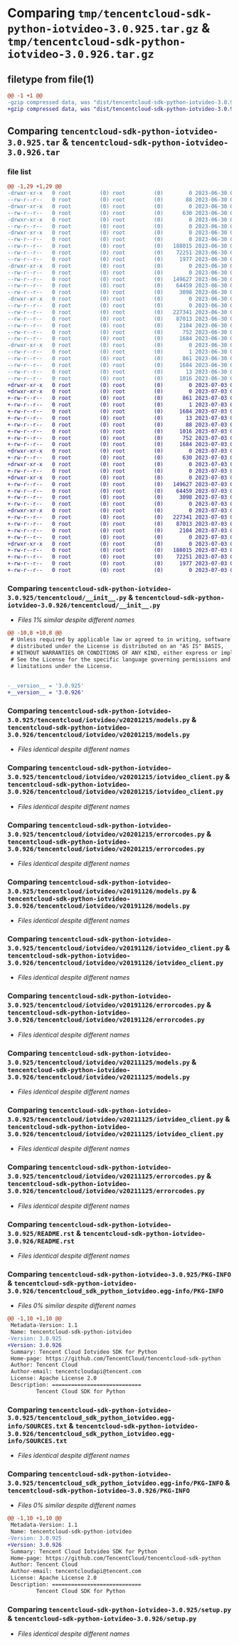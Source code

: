 # Comparing `tmp/tencentcloud-sdk-python-iotvideo-3.0.925.tar.gz` & `tmp/tencentcloud-sdk-python-iotvideo-3.0.926.tar.gz`

## filetype from file(1)

```diff
@@ -1 +1 @@
-gzip compressed data, was "dist/tencentcloud-sdk-python-iotvideo-3.0.925.tar", last modified: Fri Jun 30 02:16:24 2023, max compression
+gzip compressed data, was "dist/tencentcloud-sdk-python-iotvideo-3.0.926.tar", last modified: Mon Jul  3 00:28:58 2023, max compression
```

## Comparing `tencentcloud-sdk-python-iotvideo-3.0.925.tar` & `tencentcloud-sdk-python-iotvideo-3.0.926.tar`

### file list

```diff
@@ -1,29 +1,29 @@
-drwxr-xr-x   0 root         (0) root         (0)        0 2023-06-30 02:16:24.000000 tencentcloud-sdk-python-iotvideo-3.0.925/
--rw-r--r--   0 root         (0) root         (0)       88 2023-06-30 02:16:24.000000 tencentcloud-sdk-python-iotvideo-3.0.925/setup.cfg
-drwxr-xr-x   0 root         (0) root         (0)        0 2023-06-30 02:16:24.000000 tencentcloud-sdk-python-iotvideo-3.0.925/tencentcloud/
--rw-r--r--   0 root         (0) root         (0)      630 2023-06-30 02:16:24.000000 tencentcloud-sdk-python-iotvideo-3.0.925/tencentcloud/__init__.py
-drwxr-xr-x   0 root         (0) root         (0)        0 2023-06-30 02:16:24.000000 tencentcloud-sdk-python-iotvideo-3.0.925/tencentcloud/iotvideo/
--rw-r--r--   0 root         (0) root         (0)        0 2023-06-30 02:16:24.000000 tencentcloud-sdk-python-iotvideo-3.0.925/tencentcloud/iotvideo/__init__.py
-drwxr-xr-x   0 root         (0) root         (0)        0 2023-06-30 02:16:24.000000 tencentcloud-sdk-python-iotvideo-3.0.925/tencentcloud/iotvideo/v20201215/
--rw-r--r--   0 root         (0) root         (0)        0 2023-06-30 02:16:24.000000 tencentcloud-sdk-python-iotvideo-3.0.925/tencentcloud/iotvideo/v20201215/__init__.py
--rw-r--r--   0 root         (0) root         (0)   188015 2023-06-30 02:16:24.000000 tencentcloud-sdk-python-iotvideo-3.0.925/tencentcloud/iotvideo/v20201215/models.py
--rw-r--r--   0 root         (0) root         (0)    72251 2023-06-30 02:16:24.000000 tencentcloud-sdk-python-iotvideo-3.0.925/tencentcloud/iotvideo/v20201215/iotvideo_client.py
--rw-r--r--   0 root         (0) root         (0)     1977 2023-06-30 02:16:24.000000 tencentcloud-sdk-python-iotvideo-3.0.925/tencentcloud/iotvideo/v20201215/errorcodes.py
-drwxr-xr-x   0 root         (0) root         (0)        0 2023-06-30 02:16:24.000000 tencentcloud-sdk-python-iotvideo-3.0.925/tencentcloud/iotvideo/v20191126/
--rw-r--r--   0 root         (0) root         (0)        0 2023-06-30 02:16:24.000000 tencentcloud-sdk-python-iotvideo-3.0.925/tencentcloud/iotvideo/v20191126/__init__.py
--rw-r--r--   0 root         (0) root         (0)   149627 2023-06-30 02:16:24.000000 tencentcloud-sdk-python-iotvideo-3.0.925/tencentcloud/iotvideo/v20191126/models.py
--rw-r--r--   0 root         (0) root         (0)    64459 2023-06-30 02:16:24.000000 tencentcloud-sdk-python-iotvideo-3.0.925/tencentcloud/iotvideo/v20191126/iotvideo_client.py
--rw-r--r--   0 root         (0) root         (0)     3098 2023-06-30 02:16:24.000000 tencentcloud-sdk-python-iotvideo-3.0.925/tencentcloud/iotvideo/v20191126/errorcodes.py
-drwxr-xr-x   0 root         (0) root         (0)        0 2023-06-30 02:16:24.000000 tencentcloud-sdk-python-iotvideo-3.0.925/tencentcloud/iotvideo/v20211125/
--rw-r--r--   0 root         (0) root         (0)        0 2023-06-30 02:16:24.000000 tencentcloud-sdk-python-iotvideo-3.0.925/tencentcloud/iotvideo/v20211125/__init__.py
--rw-r--r--   0 root         (0) root         (0)   227341 2023-06-30 02:16:24.000000 tencentcloud-sdk-python-iotvideo-3.0.925/tencentcloud/iotvideo/v20211125/models.py
--rw-r--r--   0 root         (0) root         (0)    87013 2023-06-30 02:16:24.000000 tencentcloud-sdk-python-iotvideo-3.0.925/tencentcloud/iotvideo/v20211125/iotvideo_client.py
--rw-r--r--   0 root         (0) root         (0)     2104 2023-06-30 02:16:24.000000 tencentcloud-sdk-python-iotvideo-3.0.925/tencentcloud/iotvideo/v20211125/errorcodes.py
--rw-r--r--   0 root         (0) root         (0)      752 2023-06-30 02:16:24.000000 tencentcloud-sdk-python-iotvideo-3.0.925/README.rst
--rw-r--r--   0 root         (0) root         (0)     1684 2023-06-30 02:16:24.000000 tencentcloud-sdk-python-iotvideo-3.0.925/PKG-INFO
-drwxr-xr-x   0 root         (0) root         (0)        0 2023-06-30 02:16:24.000000 tencentcloud-sdk-python-iotvideo-3.0.925/tencentcloud_sdk_python_iotvideo.egg-info/
--rw-r--r--   0 root         (0) root         (0)        1 2023-06-30 02:16:24.000000 tencentcloud-sdk-python-iotvideo-3.0.925/tencentcloud_sdk_python_iotvideo.egg-info/dependency_links.txt
--rw-r--r--   0 root         (0) root         (0)      861 2023-06-30 02:16:24.000000 tencentcloud-sdk-python-iotvideo-3.0.925/tencentcloud_sdk_python_iotvideo.egg-info/SOURCES.txt
--rw-r--r--   0 root         (0) root         (0)     1684 2023-06-30 02:16:24.000000 tencentcloud-sdk-python-iotvideo-3.0.925/tencentcloud_sdk_python_iotvideo.egg-info/PKG-INFO
--rw-r--r--   0 root         (0) root         (0)       13 2023-06-30 02:16:24.000000 tencentcloud-sdk-python-iotvideo-3.0.925/tencentcloud_sdk_python_iotvideo.egg-info/top_level.txt
--rw-r--r--   0 root         (0) root         (0)     1016 2023-06-30 02:16:24.000000 tencentcloud-sdk-python-iotvideo-3.0.925/setup.py
+drwxr-xr-x   0 root         (0) root         (0)        0 2023-07-03 00:28:58.000000 tencentcloud-sdk-python-iotvideo-3.0.926/
+drwxr-xr-x   0 root         (0) root         (0)        0 2023-07-03 00:28:58.000000 tencentcloud-sdk-python-iotvideo-3.0.926/tencentcloud_sdk_python_iotvideo.egg-info/
+-rw-r--r--   0 root         (0) root         (0)      861 2023-07-03 00:28:58.000000 tencentcloud-sdk-python-iotvideo-3.0.926/tencentcloud_sdk_python_iotvideo.egg-info/SOURCES.txt
+-rw-r--r--   0 root         (0) root         (0)        1 2023-07-03 00:28:58.000000 tencentcloud-sdk-python-iotvideo-3.0.926/tencentcloud_sdk_python_iotvideo.egg-info/dependency_links.txt
+-rw-r--r--   0 root         (0) root         (0)     1684 2023-07-03 00:28:58.000000 tencentcloud-sdk-python-iotvideo-3.0.926/tencentcloud_sdk_python_iotvideo.egg-info/PKG-INFO
+-rw-r--r--   0 root         (0) root         (0)       13 2023-07-03 00:28:58.000000 tencentcloud-sdk-python-iotvideo-3.0.926/tencentcloud_sdk_python_iotvideo.egg-info/top_level.txt
+-rw-r--r--   0 root         (0) root         (0)       88 2023-07-03 00:28:58.000000 tencentcloud-sdk-python-iotvideo-3.0.926/setup.cfg
+-rw-r--r--   0 root         (0) root         (0)     1016 2023-07-03 00:28:58.000000 tencentcloud-sdk-python-iotvideo-3.0.926/setup.py
+-rw-r--r--   0 root         (0) root         (0)      752 2023-07-03 00:28:58.000000 tencentcloud-sdk-python-iotvideo-3.0.926/README.rst
+-rw-r--r--   0 root         (0) root         (0)     1684 2023-07-03 00:28:58.000000 tencentcloud-sdk-python-iotvideo-3.0.926/PKG-INFO
+drwxr-xr-x   0 root         (0) root         (0)        0 2023-07-03 00:28:58.000000 tencentcloud-sdk-python-iotvideo-3.0.926/tencentcloud/
+-rw-r--r--   0 root         (0) root         (0)      630 2023-07-03 00:28:58.000000 tencentcloud-sdk-python-iotvideo-3.0.926/tencentcloud/__init__.py
+drwxr-xr-x   0 root         (0) root         (0)        0 2023-07-03 00:28:58.000000 tencentcloud-sdk-python-iotvideo-3.0.926/tencentcloud/iotvideo/
+-rw-r--r--   0 root         (0) root         (0)        0 2023-07-03 00:28:58.000000 tencentcloud-sdk-python-iotvideo-3.0.926/tencentcloud/iotvideo/__init__.py
+drwxr-xr-x   0 root         (0) root         (0)        0 2023-07-03 00:28:58.000000 tencentcloud-sdk-python-iotvideo-3.0.926/tencentcloud/iotvideo/v20191126/
+-rw-r--r--   0 root         (0) root         (0)   149627 2023-07-03 00:28:58.000000 tencentcloud-sdk-python-iotvideo-3.0.926/tencentcloud/iotvideo/v20191126/models.py
+-rw-r--r--   0 root         (0) root         (0)    64459 2023-07-03 00:28:58.000000 tencentcloud-sdk-python-iotvideo-3.0.926/tencentcloud/iotvideo/v20191126/iotvideo_client.py
+-rw-r--r--   0 root         (0) root         (0)     3098 2023-07-03 00:28:58.000000 tencentcloud-sdk-python-iotvideo-3.0.926/tencentcloud/iotvideo/v20191126/errorcodes.py
+-rw-r--r--   0 root         (0) root         (0)        0 2023-07-03 00:28:58.000000 tencentcloud-sdk-python-iotvideo-3.0.926/tencentcloud/iotvideo/v20191126/__init__.py
+drwxr-xr-x   0 root         (0) root         (0)        0 2023-07-03 00:28:58.000000 tencentcloud-sdk-python-iotvideo-3.0.926/tencentcloud/iotvideo/v20211125/
+-rw-r--r--   0 root         (0) root         (0)   227341 2023-07-03 00:28:58.000000 tencentcloud-sdk-python-iotvideo-3.0.926/tencentcloud/iotvideo/v20211125/models.py
+-rw-r--r--   0 root         (0) root         (0)    87013 2023-07-03 00:28:58.000000 tencentcloud-sdk-python-iotvideo-3.0.926/tencentcloud/iotvideo/v20211125/iotvideo_client.py
+-rw-r--r--   0 root         (0) root         (0)     2104 2023-07-03 00:28:58.000000 tencentcloud-sdk-python-iotvideo-3.0.926/tencentcloud/iotvideo/v20211125/errorcodes.py
+-rw-r--r--   0 root         (0) root         (0)        0 2023-07-03 00:28:58.000000 tencentcloud-sdk-python-iotvideo-3.0.926/tencentcloud/iotvideo/v20211125/__init__.py
+drwxr-xr-x   0 root         (0) root         (0)        0 2023-07-03 00:28:58.000000 tencentcloud-sdk-python-iotvideo-3.0.926/tencentcloud/iotvideo/v20201215/
+-rw-r--r--   0 root         (0) root         (0)   188015 2023-07-03 00:28:58.000000 tencentcloud-sdk-python-iotvideo-3.0.926/tencentcloud/iotvideo/v20201215/models.py
+-rw-r--r--   0 root         (0) root         (0)    72251 2023-07-03 00:28:58.000000 tencentcloud-sdk-python-iotvideo-3.0.926/tencentcloud/iotvideo/v20201215/iotvideo_client.py
+-rw-r--r--   0 root         (0) root         (0)     1977 2023-07-03 00:28:58.000000 tencentcloud-sdk-python-iotvideo-3.0.926/tencentcloud/iotvideo/v20201215/errorcodes.py
+-rw-r--r--   0 root         (0) root         (0)        0 2023-07-03 00:28:58.000000 tencentcloud-sdk-python-iotvideo-3.0.926/tencentcloud/iotvideo/v20201215/__init__.py
```

### Comparing `tencentcloud-sdk-python-iotvideo-3.0.925/tencentcloud/__init__.py` & `tencentcloud-sdk-python-iotvideo-3.0.926/tencentcloud/__init__.py`

 * *Files 1% similar despite different names*

```diff
@@ -10,8 +10,8 @@
 # Unless required by applicable law or agreed to in writing, software
 # distributed under the License is distributed on an "AS IS" BASIS,
 # WITHOUT WARRANTIES OR CONDITIONS OF ANY KIND, either express or implied.
 # See the License for the specific language governing permissions and
 # limitations under the License.
 
 
-__version__ = '3.0.925'
+__version__ = '3.0.926'
```

### Comparing `tencentcloud-sdk-python-iotvideo-3.0.925/tencentcloud/iotvideo/v20201215/models.py` & `tencentcloud-sdk-python-iotvideo-3.0.926/tencentcloud/iotvideo/v20201215/models.py`

 * *Files identical despite different names*

### Comparing `tencentcloud-sdk-python-iotvideo-3.0.925/tencentcloud/iotvideo/v20201215/iotvideo_client.py` & `tencentcloud-sdk-python-iotvideo-3.0.926/tencentcloud/iotvideo/v20201215/iotvideo_client.py`

 * *Files identical despite different names*

### Comparing `tencentcloud-sdk-python-iotvideo-3.0.925/tencentcloud/iotvideo/v20201215/errorcodes.py` & `tencentcloud-sdk-python-iotvideo-3.0.926/tencentcloud/iotvideo/v20201215/errorcodes.py`

 * *Files identical despite different names*

### Comparing `tencentcloud-sdk-python-iotvideo-3.0.925/tencentcloud/iotvideo/v20191126/models.py` & `tencentcloud-sdk-python-iotvideo-3.0.926/tencentcloud/iotvideo/v20191126/models.py`

 * *Files identical despite different names*

### Comparing `tencentcloud-sdk-python-iotvideo-3.0.925/tencentcloud/iotvideo/v20191126/iotvideo_client.py` & `tencentcloud-sdk-python-iotvideo-3.0.926/tencentcloud/iotvideo/v20191126/iotvideo_client.py`

 * *Files identical despite different names*

### Comparing `tencentcloud-sdk-python-iotvideo-3.0.925/tencentcloud/iotvideo/v20191126/errorcodes.py` & `tencentcloud-sdk-python-iotvideo-3.0.926/tencentcloud/iotvideo/v20191126/errorcodes.py`

 * *Files identical despite different names*

### Comparing `tencentcloud-sdk-python-iotvideo-3.0.925/tencentcloud/iotvideo/v20211125/models.py` & `tencentcloud-sdk-python-iotvideo-3.0.926/tencentcloud/iotvideo/v20211125/models.py`

 * *Files identical despite different names*

### Comparing `tencentcloud-sdk-python-iotvideo-3.0.925/tencentcloud/iotvideo/v20211125/iotvideo_client.py` & `tencentcloud-sdk-python-iotvideo-3.0.926/tencentcloud/iotvideo/v20211125/iotvideo_client.py`

 * *Files identical despite different names*

### Comparing `tencentcloud-sdk-python-iotvideo-3.0.925/tencentcloud/iotvideo/v20211125/errorcodes.py` & `tencentcloud-sdk-python-iotvideo-3.0.926/tencentcloud/iotvideo/v20211125/errorcodes.py`

 * *Files identical despite different names*

### Comparing `tencentcloud-sdk-python-iotvideo-3.0.925/README.rst` & `tencentcloud-sdk-python-iotvideo-3.0.926/README.rst`

 * *Files identical despite different names*

### Comparing `tencentcloud-sdk-python-iotvideo-3.0.925/PKG-INFO` & `tencentcloud-sdk-python-iotvideo-3.0.926/tencentcloud_sdk_python_iotvideo.egg-info/PKG-INFO`

 * *Files 0% similar despite different names*

```diff
@@ -1,10 +1,10 @@
 Metadata-Version: 1.1
 Name: tencentcloud-sdk-python-iotvideo
-Version: 3.0.925
+Version: 3.0.926
 Summary: Tencent Cloud Iotvideo SDK for Python
 Home-page: https://github.com/TencentCloud/tencentcloud-sdk-python
 Author: Tencent Cloud
 Author-email: tencentcloudapi@tencent.com
 License: Apache License 2.0
 Description: ============================
         Tencent Cloud SDK for Python
```

### Comparing `tencentcloud-sdk-python-iotvideo-3.0.925/tencentcloud_sdk_python_iotvideo.egg-info/SOURCES.txt` & `tencentcloud-sdk-python-iotvideo-3.0.926/tencentcloud_sdk_python_iotvideo.egg-info/SOURCES.txt`

 * *Files identical despite different names*

### Comparing `tencentcloud-sdk-python-iotvideo-3.0.925/tencentcloud_sdk_python_iotvideo.egg-info/PKG-INFO` & `tencentcloud-sdk-python-iotvideo-3.0.926/PKG-INFO`

 * *Files 0% similar despite different names*

```diff
@@ -1,10 +1,10 @@
 Metadata-Version: 1.1
 Name: tencentcloud-sdk-python-iotvideo
-Version: 3.0.925
+Version: 3.0.926
 Summary: Tencent Cloud Iotvideo SDK for Python
 Home-page: https://github.com/TencentCloud/tencentcloud-sdk-python
 Author: Tencent Cloud
 Author-email: tencentcloudapi@tencent.com
 License: Apache License 2.0
 Description: ============================
         Tencent Cloud SDK for Python
```

### Comparing `tencentcloud-sdk-python-iotvideo-3.0.925/setup.py` & `tencentcloud-sdk-python-iotvideo-3.0.926/setup.py`

 * *Files identical despite different names*

